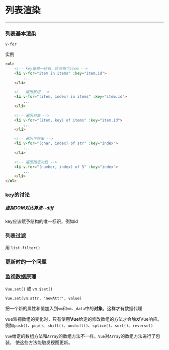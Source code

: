 # 列表渲染

---

### 列表基本渲染

`v-for`

实例
```html
<ul>
    <!-- key是唯一标识，区分每个item -->
    <li v-for="item in items" :key="item.id">
        ...
    </li>
    
    <!-- 遍历数组 -->
    <li v-for="(item, index) in items" :key="item.id">
        ...
    </li>
    
    <!-- 遍历对象 -->
    <li v-for="(item, key) of items" :key="item.id">
        ...
    </li>

    <!-- 遍历字符串 -->
    <li v-for="(char, index) of str" :key="index">
        ...
    </li>
    
    <!-- 遍历指定次数 -->
    <li v-for="(number, index) of 5" :key="index">
        ...
    </li>
</ul>
```

### key的讨论

#####  虚拟DOM对比算法--diff

key应该赋予结构的唯一标识，例如id

### 列表过滤
用 `list.filter()`


### 更新时的一个问题

### 监视数据原理 

`Vue.set()` 或 `vm.$set()`

`Vue.set(vm.attr, 'newAttr', value)`

把一个新的属性和值加入到`vm`和`vm._data`中的**对象**。这样才有数据代理

vue监视数组的变化时，只有使用**Vue**给定的修改数组的方法才会触发Vue响应。
例如`push()`、`pop()`、`shift()`、`unshift()`、`splice()`、`sort()`、`reverse()`

`Vue`给定的数组方法和`Array`的数组方法不一样。`Vue`对`Array`的数组方法进行了包装，
使这些方法能触发视图更新。
